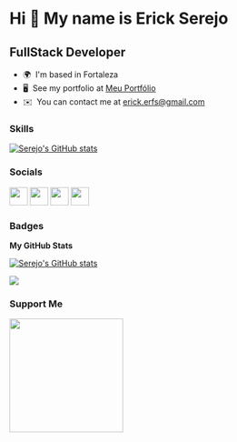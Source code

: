 Hi 👋 My name is Erick Serejo
=============================

FullStack Developer
-------------------

* 🌍  I'm based in Fortaleza
* 🖥️  See my portfolio at [Meu Portfólio](http://erickserejo.com)
* ✉️  You can contact me at [erick.erfs@gmail.com](mailto:erick.erfs@gmail.com)

### Skills

[![Serejo's GitHub stats](https://github-readme-stats.vercel.app/api?username=Serejo)](https://github.com/Serejo/github-readme-stats)



### Socials

<p align="left"> <a href="https://www.github.com/Serejo" target="_blank" rel="noreferrer"><img src="https://raw.githubusercontent.com/danielcranney/readme-generator/main/public/icons/socials/github.svg" width="32" height="32" /></a> <a href="http://www.instagram.com/erick_serejo" target="_blank" rel="noreferrer"><img src="https://raw.githubusercontent.com/danielcranney/readme-generator/main/public/icons/socials/instagram.svg" width="32" height="32" /></a> <a href="https://www.linkedin.com/in/erick-serejo-30984b101/" target="_blank" rel="noreferrer"><img src="https://raw.githubusercontent.com/danielcranney/readme-generator/main/public/icons/socials/linkedin.svg" width="32" height="32" /></a> <a href="https://www.twitter.com/serejo_erick" target="_blank" rel="noreferrer"><img src="https://raw.githubusercontent.com/danielcranney/readme-generator/main/public/icons/socials/twitter.svg" width="32" height="32" /></a></p>

### Badges

<b>My GitHub Stats</b>

<a href="http://www.github.com/Serejo"><img src="https://github-readme-stats.vercel.app/api?username=Serejo&show_icons=true&hide=&count_private=true&title_color=0891b2&text_color=ffffff&icon_color=0891b2&bg_color=1c1917&hide_border=true&show_icons=true" alt="Serejo's GitHub stats" /></a>

<a href="http://www.github.com/Serejo"><img src="https://github-readme-streak-stats.herokuapp.com/?user=Serejo&stroke=ffffff&background=1c1917&ring=0891b2&fire=0891b2&currStreakNum=ffffff&currStreakLabel=0891b2&sideNums=ffffff&sideLabels=ffffff&dates=ffffff&hide_border=true" /></a>


### Support Me

<a href="https://www.buymeacoffee.com/erickerfsF"><img src="https://cdn.buymeacoffee.com/buttons/v2/default-yellow.png" width="200" /></a>
